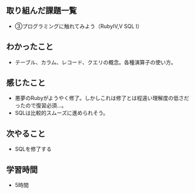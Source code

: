 ## 取り組んだ課題一覧
- ③プログラミングに触れてみよう（RubyⅣ,Ⅴ SQL Ⅰ）
## わかったこと
- テーブル、カラム、レコード、クエリの概念。各種演算子の使い方。
## 感じたこと
- 悪夢のRubyがようやく修了。しかしこれは修了とは程遠い理解度の低さだったので復習必須...。
- SQLは比較的スムーズに進められそう。
## 次やること
- SQLを修了する
## 学習時間
- 5時間
